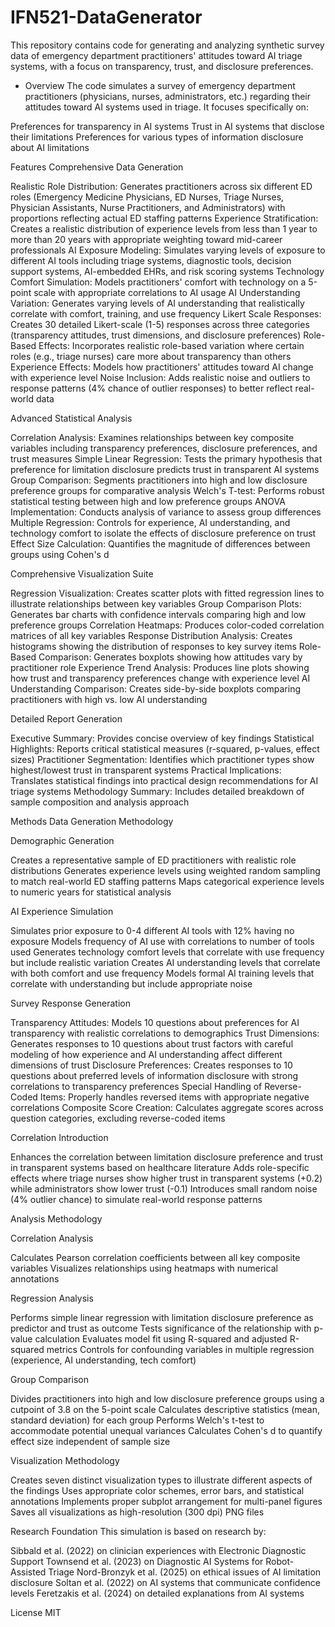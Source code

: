 # IFN521-DataGenerator
This repository contains code for generating and analyzing synthetic survey data of emergency department practitioners' attitudes toward AI triage systems, with a focus on transparency, trust, and disclosure preferences.
* Overview
The code simulates a survey of emergency department practitioners (physicians, nurses, administrators, etc.) regarding their attitudes toward AI systems used in triage. It focuses specifically on:

Preferences for transparency in AI systems
Trust in AI systems that disclose their limitations
Preferences for various types of information disclosure about AI limitations

Features
Comprehensive Data Generation

Realistic Role Distribution: Generates practitioners across six different ED roles (Emergency Medicine Physicians, ED Nurses, Triage Nurses, Physician Assistants, Nurse Practitioners, and Administrators) with proportions reflecting actual ED staffing patterns
Experience Stratification: Creates a realistic distribution of experience levels from less than 1 year to more than 20 years with appropriate weighting toward mid-career professionals
AI Exposure Modeling: Simulates varying levels of exposure to different AI tools including triage systems, diagnostic tools, decision support systems, AI-embedded EHRs, and risk scoring systems
Technology Comfort Simulation: Models practitioners' comfort with technology on a 5-point scale with appropriate correlations to AI usage
AI Understanding Variation: Generates varying levels of AI understanding that realistically correlate with comfort, training, and use frequency
Likert Scale Responses: Creates 30 detailed Likert-scale (1-5) responses across three categories (transparency attitudes, trust dimensions, and disclosure preferences)
Role-Based Effects: Incorporates realistic role-based variation where certain roles (e.g., triage nurses) care more about transparency than others
Experience Effects: Models how practitioners' attitudes toward AI change with experience level
Noise Inclusion: Adds realistic noise and outliers to response patterns (4% chance of outlier responses) to better reflect real-world data

Advanced Statistical Analysis

Correlation Analysis: Examines relationships between key composite variables including transparency preferences, disclosure preferences, and trust measures
Simple Linear Regression: Tests the primary hypothesis that preference for limitation disclosure predicts trust in transparent AI systems
Group Comparison: Segments practitioners into high and low disclosure preference groups for comparative analysis
Welch's T-test: Performs robust statistical testing between high and low preference groups
ANOVA Implementation: Conducts analysis of variance to assess group differences
Multiple Regression: Controls for experience, AI understanding, and technology comfort to isolate the effects of disclosure preference on trust
Effect Size Calculation: Quantifies the magnitude of differences between groups using Cohen's d

Comprehensive Visualization Suite

Regression Visualization: Creates scatter plots with fitted regression lines to illustrate relationships between key variables
Group Comparison Plots: Generates bar charts with confidence intervals comparing high and low preference groups
Correlation Heatmaps: Produces color-coded correlation matrices of all key variables
Response Distribution Analysis: Creates histograms showing the distribution of responses to key survey items
Role-Based Comparison: Generates boxplots showing how attitudes vary by practitioner role
Experience Trend Analysis: Produces line plots showing how trust and transparency preferences change with experience level
AI Understanding Comparison: Creates side-by-side boxplots comparing practitioners with high vs. low AI understanding

Detailed Report Generation

Executive Summary: Provides concise overview of key findings
Statistical Highlights: Reports critical statistical measures (r-squared, p-values, effect sizes)
Practitioner Segmentation: Identifies which practitioner types show highest/lowest trust in transparent systems
Practical Implications: Translates statistical findings into practical design recommendations for AI triage systems
Methodology Summary: Includes detailed breakdown of sample composition and analysis approach

Methods
Data Generation Methodology

Demographic Generation

Creates a representative sample of ED practitioners with realistic role distributions
Generates experience levels using weighted random sampling to match real-world ED staffing patterns
Maps categorical experience levels to numeric years for statistical analysis


AI Experience Simulation

Simulates prior exposure to 0-4 different AI tools with 12% having no exposure
Models frequency of AI use with correlations to number of tools used
Generates technology comfort levels that correlate with use frequency but include realistic variation
Creates AI understanding levels that correlate with both comfort and use frequency
Models formal AI training levels that correlate with understanding but include appropriate noise


Survey Response Generation

Transparency Attitudes: Models 10 questions about preferences for AI transparency with realistic correlations to demographics
Trust Dimensions: Generates responses to 10 questions about trust factors with careful modeling of how experience and AI understanding affect different dimensions of trust
Disclosure Preferences: Creates responses to 10 questions about preferred levels of information disclosure with strong correlations to transparency preferences
Special Handling of Reverse-Coded Items: Properly handles reversed items with appropriate negative correlations
Composite Score Creation: Calculates aggregate scores across question categories, excluding reverse-coded items


Correlation Introduction

Enhances the correlation between limitation disclosure preference and trust in transparent systems based on healthcare literature
Adds role-specific effects where triage nurses show higher trust in transparent systems (+0.2) while administrators show lower trust (-0.1)
Introduces small random noise (4% outlier chance) to simulate real-world response patterns



Analysis Methodology

Correlation Analysis

Calculates Pearson correlation coefficients between all key composite variables
Visualizes relationships using heatmaps with numerical annotations


Regression Analysis

Performs simple linear regression with limitation disclosure preference as predictor and trust as outcome
Tests significance of the relationship with p-value calculation
Evaluates model fit using R-squared and adjusted R-squared metrics
Controls for confounding variables in multiple regression (experience, AI understanding, tech comfort)


Group Comparison

Divides practitioners into high and low disclosure preference groups using a cutpoint of 3.8 on the 5-point scale
Calculates descriptive statistics (mean, standard deviation) for each group
Performs Welch's t-test to accommodate potential unequal variances
Calculates Cohen's d to quantify effect size independent of sample size


Visualization Methodology

Creates seven distinct visualization types to illustrate different aspects of the findings
Uses appropriate color schemes, error bars, and statistical annotations
Implements proper subplot arrangement for multi-panel figures
Saves all visualizations as high-resolution (300 dpi) PNG files




Research Foundation
This simulation is based on research by:

Sibbald et al. (2022) on clinician experiences with Electronic Diagnostic Support
Townsend et al. (2023) on Diagnostic AI Systems for Robot-Assisted Triage
Nord-Bronzyk et al. (2025) on ethical issues of AI limitation disclosure
Soltan et al. (2022) on AI systems that communicate confidence levels
Feretzakis et al. (2024) on detailed explanations from AI systems

License
MIT
